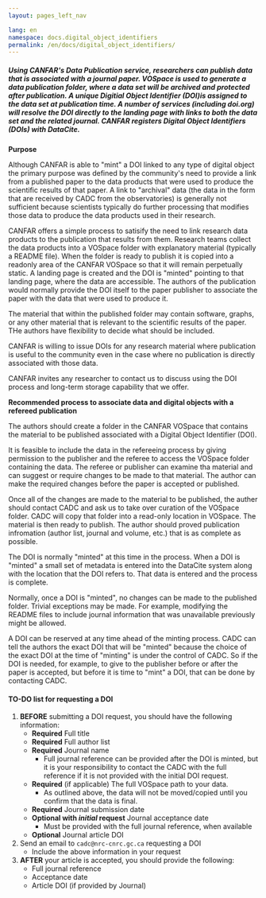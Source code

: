 ```yaml
---
layout: pages_left_nav

lang: en
namespace: docs.digital_object_identifiers
permalink: /en/docs/digital_object_identifiers/
---
```


<!-- Content start -->

<h5>Using CANFAR's Data Publication service, researchers can publish data that is associated with a journal paper.  
VOSpace is used to generate a data publication folder, where a data set will be archived and protected after
publication. A unique Digitial Object Identifier (DOI)is assigned to the data set at publication time. 
A number of services (including doi.org) will resolve the DOI directly to the landing page with links to both the data set 
and the related journal. CANFAR registers Digital Object Identifiers (DOIs) with DataCite. </h5>

<b>Purpose</b>

Although CANFAR is able to "mint" a DOI linked to any type of digital object the primary purpose was defined by the community's need to provide a link from a published paper to the data products that were used to produce the scientific results of that paper. A link to "archival" data (the data in the form that are received by CADC from the observatories) is generally not sufficient because scientists typically do further processing that modifies those data to produce the data products used in their research. 

CANFAR offers a simple process to satisify the need to link research data products to the publication that results from them. Research teams collect the data products into a VOSpace folder with explanatory material (typically a README file). When the folder is ready to publish it is copied into a readonly area of the CANFAR VOSpace so that it will remain perpetually static. A landing page is created and the DOI is "minted" pointing to that landing page, where the data are accessible. The authors of the publication would normally provide the DOI itself to the paper publisher to associate the paper with the data that were used to produce it.

The material that within the published folder may contain software, graphs, or any other material that is relevant to the scientific results of the paper. THe authors have flexibility to decide what should be included.

CANFAR is willing to issue DOIs for any research material where publication is useful to the community even in the case where no publication is directly associated with those data. 

CANFAR invites any researcher to contact us to discuss using the DOI process and long-term storage capability that we offer.


<b>Recommended process to associate data and digital objects with a refereed publication</b>

The authors should create a folder in the CANFAR VOSpace that contains the material to be published associated with a Digital Object Identifier (DOI). 

It is feasible to include the data in the refereeing process by giving permission to the publisher and the referee to access the VOSpace folder containing the data. The referee or publisher can examine tha material and can suggest or require changes to be made to that material. The author can make the required changes before the paper is accepted or published.

Once all of the changes are made to the material to be published, the auther should contact CADC and ask us to take over curation of the VOSpace folder. CADC will copy that folder into a read-only location in VOSpace. The material is then ready to publish. The author should proved publication infromation (author list, journal and volume, etc.) that is as complete as possible.

The DOI is normally "minted" at this time in the process. When a DOI is "minted" a small set of metadata is entered into the DataCite system along with the location that the DOI refers to. That data is entered and the process is complete.

Normally, once a DOI is "minted", no changes can be made to the published folder. Trivial exceptions may be made. For example, modifying the README files to include journal information that was unavailable previously might be allowed.

A DOI can be reserved at any time ahead of the minting process. CADC can tell the authors the exact DOI that will be "minted" because the choice of the exact DOI at the time of "minting" is under the control of CADC. So if the DOI is needed, for example, to give to the publisher before or after the paper is accepted, but before it is time to "mint" a DOI, that can be done by contacting CADC.

#### TO-DO list for requesting a DOI

1. **BEFORE** submitting a DOI request, you should have the following information:
   *  **Required** Full title
   *  **Required** Full author list
   *  **Required** Journal name 
      +  Full journal reference can be provided after the DOI is minted, but it is your responsibility to contact the CADC with the full reference if it is not provided with the initial DOI request.
   *  **Required** (if applicable) The full VOSpace path to your data.
      +  As outlined above, the data will not be moved/copied until you confirm that the data is final.
   *  **Required** Journal submission date
   *  **Optional with _initial_ request** Journal acceptance date
      +  Must be provided with the full journal reference, when available
   *  **Optional** Journal article DOI
1. Send an email to `cadc@nrc-cnrc.gc.ca` requesting a DOI
   *  Include the above information in your request
1. **AFTER** your article is accepted, you should provide the following:
   * Full journal reference
   * Acceptance date
   * Article DOI (if provided by Journal)
<!-- Content end -->
